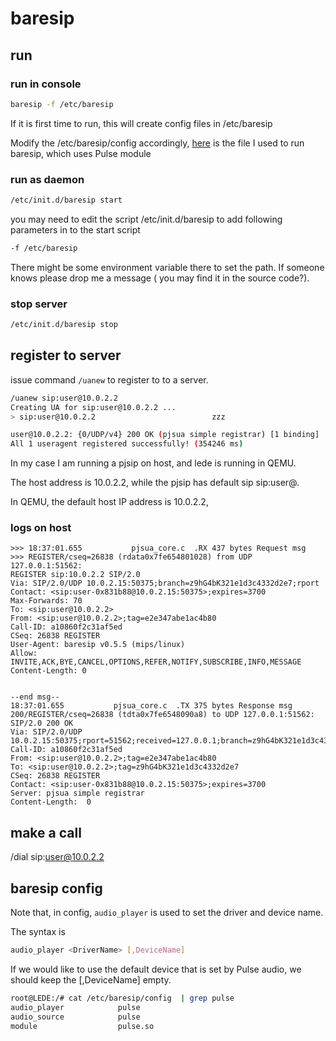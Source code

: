 # baresip

## run

### run in console
```bash
baresip -f /etc/baresip
```

If it is first time to run, this will create config files in /etc/baresip

Modify the /etc/baresip/config accordingly, [here](baresip_config) is the file I
used to run baresip, which uses Pulse module


### run as daemon

```bash
/etc/init.d/baresip start
```

you may need to edit the script /etc/init.d/baresip to add following parameters
in to the start script

```bash
-f /etc/baresip
```

There might be some environment variable there to set the path. If someone knows
please drop me a message ( you may find it in the source code?).

### stop server

```bash
/etc/init.d/baresip stop
```

## register to server

issue command `/uanew` to register to to a server.

```bash
/uanew sip:user@10.0.2.2
Creating UA for sip:user@10.0.2.2 ...
> sip:user@10.0.2.2                          zzz

user@10.0.2.2: {0/UDP/v4} 200 OK (pjsua simple registrar) [1 binding]
All 1 useragent registered successfully! (354246 ms)
```

In my case I am running a pjsip on host, and lede is running in QEMU.

The host address is 10.0.2.2, while the pjsip has default sip sip:user@<the host
ip address>. 

In QEMU, the default host IP address is 10.0.2.2,

### logs on host

```
>>> 18:37:01.655           pjsua_core.c  .RX 437 bytes Request msg
>>> REGISTER/cseq=26838 (rdata0x7fe654801028) from UDP 127.0.0.1:51562:
REGISTER sip:10.0.2.2 SIP/2.0
Via: SIP/2.0/UDP 10.0.2.15:50375;branch=z9hG4bK321e1d3c4332d2e7;rport
Contact: <sip:user-0x831b88@10.0.2.15:50375>;expires=3700
Max-Forwards: 70
To: <sip:user@10.0.2.2>
From: <sip:user@10.0.2.2>;tag=e2e347abe1ac4b80
Call-ID: a10860f2c31af5ed
CSeq: 26838 REGISTER
User-Agent: baresip v0.5.5 (mips/linux)
Allow: INVITE,ACK,BYE,CANCEL,OPTIONS,REFER,NOTIFY,SUBSCRIBE,INFO,MESSAGE
Content-Length: 0


--end msg--
18:37:01.655           pjsua_core.c  .TX 375 bytes Response msg
200/REGISTER/cseq=26838 (tdta0x7fe6548090a8) to UDP 127.0.0.1:51562:
SIP/2.0 200 OK
Via: SIP/2.0/UDP
10.0.2.15:50375;rport=51562;received=127.0.0.1;branch=z9hG4bK321e1d3c4332d2e7
Call-ID: a10860f2c31af5ed
From: <sip:user@10.0.2.2>;tag=e2e347abe1ac4b80
To: <sip:user@10.0.2.2>;tag=z9hG4bK321e1d3c4332d2e7
CSeq: 26838 REGISTER
Contact: <sip:user-0x831b88@10.0.2.15:50375>;expires=3700
Server: pjsua simple registrar
Content-Length:  0

```


## make a call

/dial sip:user@10.0.2.2


## baresip config

Note that, in config, `audio_player` is used to set the driver and device name.

The syntax is

```bash
audio_player <DriverName> [,DeviceName]
```
If we would like to use the default device that is set by Pulse audio, we should
keep the [,DeviceName] empty.

```bash
root@LEDE:/# cat /etc/baresip/config  | grep pulse
audio_player            pulse
audio_source            pulse
module                  pulse.so
````
